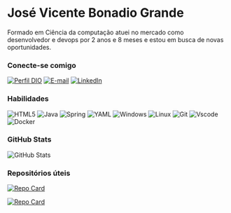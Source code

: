 # José Vicente Bonadio Grande

Formado em Ciência da computação atuei no mercado como desenvolvedor e devops por 2 anos e 8 meses e estou em busca de novas oportunidades.

### Conecte-se comigo

[![Perfil DIO](https://img.shields.io/badge/-Meu%20Perfil%20na%20DIO-30A3DC?style=for-the-badge)](https://www.dio.me/users/vicentinhobg)
[![E-mail](https://img.shields.io/badge/-Email-000?style=for-the-badge&logo=microsoft-outlook&logoColor=E94D5F)](mailto:josevicentebgrande@gmail.com)
[![LinkedIn](https://img.shields.io/badge/-LinkedIn-000?style=for-the-badge&logo=linkedin&logoColor=30A3DC)](https://www.linkedin.com/in/jose-vicente-bonadio-grande-834738b2/)


### Habilidades

![HTML5](https://img.shields.io/badge/HTML5-E34F26?style=for-the-badge&logo=html5&logoColor=white)
![Java](https://img.shields.io/badge/java-%23ED8B00.svg?style=for-the-badge&logo=openjdk&logoColor=white)
![Spring](https://img.shields.io/badge/spring-%236DB33F.svg?style=for-the-badge&logo=spring&logoColor=white)
![YAML](https://img.shields.io/badge/yaml-%23ffffff.svg?style=for-the-badge&logo=yaml&logoColor=151515)
![Windows](https://img.shields.io/badge/Windows-000?style=for-the-badge&logo=windows&logoColor=2CA5E0)
![Linux](https://img.shields.io/badge/Linux-000?style=for-the-badge&logo=linux&logoColor=FCC624)
![Git](https://img.shields.io/badge/GIT-E44C30?style=for-the-badge&logo=git&logoColor=white)
![Vscode](https://img.shields.io/badge/Vscode-007ACC?style=for-the-badge&logo=visual-studio-code&logoColor=white)
![Docker](https://img.shields.io/badge/docker-%230db7ed.svg?style=for-the-badge&logo=docker&logoColor=white)

### GitHub Stats

![GitHub Stats](https://github-readme-stats.vercel.app/api?username=Vicentebg&theme=transparent&bg_color=000&border_color=38761d&show_icons=true&icon_color=30A3DC&title_color=38761d&text_color=FFF)

### Repositórios úteis

[![Repo Card](https://github-readme-stats.vercel.app/api/pin/?username=Vicentebg&repo=DevOps&bg_color=000&border_color=38761d&show_icons=true&icon_color=30A3DC&title_color=38761d&text_color=FFF)](https://github.com/Vicentebg/DevOps)

[![Repo Card](https://github-readme-stats.vercel.app/api/pin/?username=Vicentebg&repo=Docker&bg_color=000&border_color=38761d&show_icons=true&icon_color=30A3DC&title_color=38761d&text_color=FFF)](https://github.com/Vicentebg/Docker)



